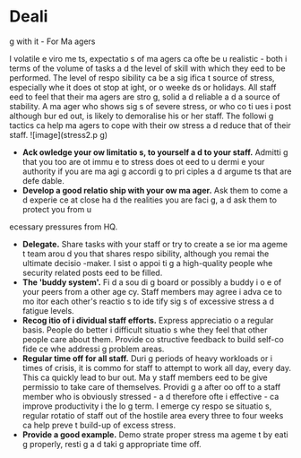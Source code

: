 [Title]: # (Работа с ним - для менеджеров)
[Order]: # (9)

# Deali
g with it - For Ma
agers

I
 volatile e
viro
me
ts, expectatio
s of ma
agers ca
 ofte
 be u
realistic - both i
 terms of the volume of tasks a
d the level of skill with which they 
eed to be performed. The level of respo
sibility ca
 be a sig
ifica
t source of stress, especially whe
 it does 
ot stop at 
ight, or o
 weeke
ds or holidays. All staff 
eed to feel that their ma
agers are stro
g, solid a
d reliable a
d a source of stability. A ma
ager who shows sig
s of severe stress, or who co
ti
ues i
 post although bur
ed out, is likely to demoralise his or her staff. The followi
g tactics ca
 help ma
agers to cope with their ow
 stress a
d reduce that of their staff.
![image](stress2.p
g)

*   **Ack
owledge your ow
 limitatio
s, to yourself a
d to your staff.** Admitti
g that you too are 
ot immu
e to stress does 
ot 
eed to u
dermi
e your authority if you are ma
agi
g accordi
g to pri
ciples a
d argume
ts that are defe
dable.
*   **Develop a good relatio
ship with your ow
 ma
ager.** Ask them to come a
d experie
ce at close ha
d the realities you are faci
g, a
d ask them to protect you from u

ecessary pressures from HQ.
*   **Delegate.** Share tasks with your staff or try to create a se
ior ma
ageme
t team arou
d you that shares respo
sibility, although you remai
 the ultimate decisio
-maker. I
sist o
 appoi
ti
g a high-quality people whe
 security related posts 
eed to be filled.
*   **The 'buddy system'.** Fi
d a sou
di
g board or possibly a buddy i
 o
e of your peers from a
other age
cy. Staff members may agree i
 adva
ce to mo
itor each other's reactio
s to ide
tify sig
s of excessive stress a
d fatigue levels.
*   **Recog
itio
 of i
dividual staff efforts.** Express appreciatio
 o
 a regular basis. People do better i
 difficult situatio
s whe
 they feel that other people care about them. Provide co
structive feedback to build self-co
fide
ce whe
 addressi
g problem areas.
*   **Regular time off for all staff.** Duri
g periods of heavy workloads or i
 times of crisis, it is commo
 for staff to attempt to work all day, every day. This ca
 quickly lead to bur
out. Ma
y staff members 
eed to be give
 permissio
 to take care of themselves. Providi
g a
 after
oo
 off to a staff member who is obviously stressed - a
d therefore ofte
 i
effective - ca
 improve productivity i
 the lo
g term. I
 emerge
cy respo
se situatio
s, regular rotatio
 of staff out of the hostile area every three to four weeks ca
 help preve
t build-up of excess stress.
*   **Provide a good example.** Demo
strate proper stress ma
ageme
t by eati
g properly, resti
g a
d taki
g appropriate time off.